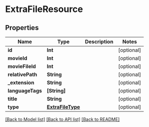 # ExtraFileResource

## Properties
Name | Type | Description | Notes
------------ | ------------- | ------------- | -------------
**id** | **Int** |  | [optional] 
**movieId** | **Int** |  | [optional] 
**movieFileId** | **Int** |  | [optional] 
**relativePath** | **String** |  | [optional] 
**_extension** | **String** |  | [optional] 
**languageTags** | **[String]** |  | [optional] 
**title** | **String** |  | [optional] 
**type** | [**ExtraFileType**](ExtraFileType.md) |  | [optional] 

[[Back to Model list]](../README.md#documentation-for-models) [[Back to API list]](../README.md#documentation-for-api-endpoints) [[Back to README]](../README.md)


